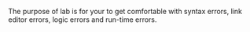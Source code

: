 The purpose of lab is for your to get comfortable with syntax errors, link editor errors, logic errors and run-time errors. 

